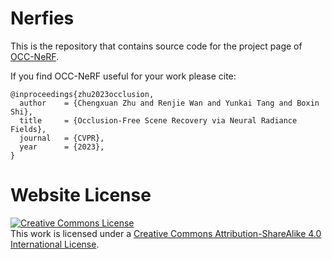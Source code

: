 # Nerfies

This is the repository that contains source code for the project page of [OCC-NeRF]().

If you find OCC-NeRF useful for your work please cite:
```
@inproceedings{zhu2023occlusion,
  author    = {Chengxuan Zhu and Renjie Wan and Yunkai Tang and Boxin Shi},
  title     = {Occlusion-Free Scene Recovery via Neural Radiance Fields},
  journal   = {CVPR},
  year      = {2023},
}
```

# Website License
<a rel="license" href="http://creativecommons.org/licenses/by-sa/4.0/"><img alt="Creative Commons License" style="border-width:0" src="https://i.creativecommons.org/l/by-sa/4.0/88x31.png" /></a><br />This work is licensed under a <a rel="license" href="http://creativecommons.org/licenses/by-sa/4.0/">Creative Commons Attribution-ShareAlike 4.0 International License</a>.
